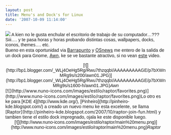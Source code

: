 ```yaml
---
layout: post
title: Menu's and Dock's for Linux
date: '2007-10-09 11:14:00'
---
```



[![](http://bp1.blogger.com/_WLj4OeHg5Rg/Rwu-GhzqqcI/AAAAAAAAAGM/LUOQ_ebPyCc/s200/awn-192.png)](http://bp1.blogger.com/_WLj4OeHg5Rg/Rwu-GhzqqcI/AAAAAAAAAGM/LUOQ_ebPyCc/s1600-h/awn-192.png)<span style="font-family:arial;"> A kien no le gusta enchular el escritorio de trabajo de su computador…???</span><span style="font-family:arial;"> Siii…. y te pasa horas y horas probando distintas cosas, wallpapers, docks, iconos, themes…. etc.</span><span style="font-family:arial;">  
 Bueno en esta oportunidad via </span>[Barrapunto](http://softlibre.barrapunto.com/article.pl?sid=07/10/08/2248221&from=rss)<span style="font-family:arial;"> y </span>[OSnews](http://osnews.com/story.php/18735/Raptor-Next-Generation-Application-Menu-for-KDE/)<span style="font-family:arial;"> me entero de la salida de un dock para Gnome, </span>[Awn](https://launchpad.net/awn)<span style="font-family:arial;">, ke se ve bastante atractivo, si no vean </span>[este](http://video.google.com/googleplayer.swf?docId=5963113639256134658&hl=en)<span style="font-family:arial;"> video.</span>

<div style="text-align: center; font-family: arial;">[![](http://bp1.blogger.com/_WLj4OeHg5Rg/Rwu7thzqqbI/AAAAAAAAAGE/p7bXWnMRg9s/s200/awn01.JPG)](http://bp1.blogger.com/_WLj4OeHg5Rg/Rwu7thzqqbI/AAAAAAAAAGE/p7bXWnMRg9s/s1600-h/awn01.JPG)<span style="font-style: italic;">Awn</span></div>[![](http://www.nuno-icons.com/images/estilo/raptor/favorites.png)](http://www.nuno-icons.com/images/estilo/raptor/favorites.png)<span style="font-family:arial;">Lo otro es ke para [KDE 4](http://www.kde.org/), [Pinheiro](http://pinheiro-kde.blogspot.com/) a creado un nuevo menu ke esta excelente, se llama </span>[Raptor](http://pinheiro-kde.blogspot.com/2007/10/raptor-join-fun.html)<span style="font-family:arial;"> y tambien tiene el estilo dock impregnado, ojala ke este disponible luego.</span>

<div style="text-align: center; font-family: arial;">[![](http://www.nuno-icons.com/images/estilo/raptor/main%20menu.png)](http://www.nuno-icons.com/images/estilo/raptor/main%20menu.png)<span style="font-style: italic;">Raptor</span></div>
